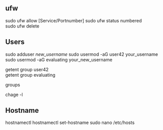 ## ufw
sudo ufw allow [Service/Portnumber]
sudo ufw status numbered  
sudo ufw delete 

## Users
sudo adduser _new_username_
sudo usermod -aG user42 your_username  
sudo usermod -aG evaluating your_new_username

getent group user42  
getent group evaluating

groups

chage -l 

## Hostname 
hostnamectl 
hostnamectl set-hostname
sudo nano /etc/hosts
